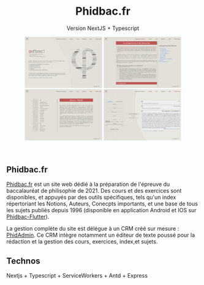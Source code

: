 <p>
<h1 align="center">Phidbac.fr</h1>
<p align="center">
Version NextJS + Typescript</p>

<p align="center" ><img width="40%" src="./docs/Accueil.png"> <img width="40%" src="./docs/Cours.png"><img width="40%" src="./docs/Index.png"> <img width="40%" src="./docs/Sujets.png"></p>
<br/>

## Phidbac.fr

<a href="https://phidbac.fr">Phidbac.fr</a> est un site web dédié à la préparation de l'épreuve du baccalauréat de philisophie de 2021. Des cours et des exercices sont disponibles, et appuyés par des outils spécifiques, tels qu'un index répertoriant les Notions, Auteurs, Conecpts importants, et une base de tous les sujets publiés depuis 1996 (disponible en application Android et IOS sur <a href="https://github.com/guarn/phidbac-flutter">Phidbac-Flutter</a>).

La gestion complète du site est délégue à un CRM créé sur mesure : <a href="https://github.com/guarn/phidadmin">PhidAdmin</a>.
Ce CRM intègre notamment un éditeur de texte poussé pour la rédaction et la gestion des cours, exercices, index,et sujets.

## Technos

Nextjs + Typescript + ServiceWorkers + Antd + Express